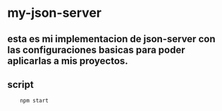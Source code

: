 # my-json-server

## esta es mi implementacion de json-server con las configuraciones basicas para poder aplicarlas a mis proyectos.


## script 

```
    npm start
```